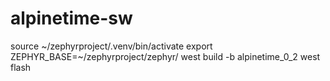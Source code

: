 # alpinetime-sw

source ~/zephyrproject/.venv/bin/activate
export ZEPHYR_BASE=~/zephyrproject/zephyr/
west build -b alpinetime_0_2
west flash
